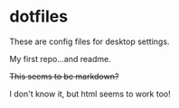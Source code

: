 # dotfiles
These are config files for desktop settings.

My first repo...and readme.

~~This seems to be markdown?~~

I don't know it, but html seems to work too!
